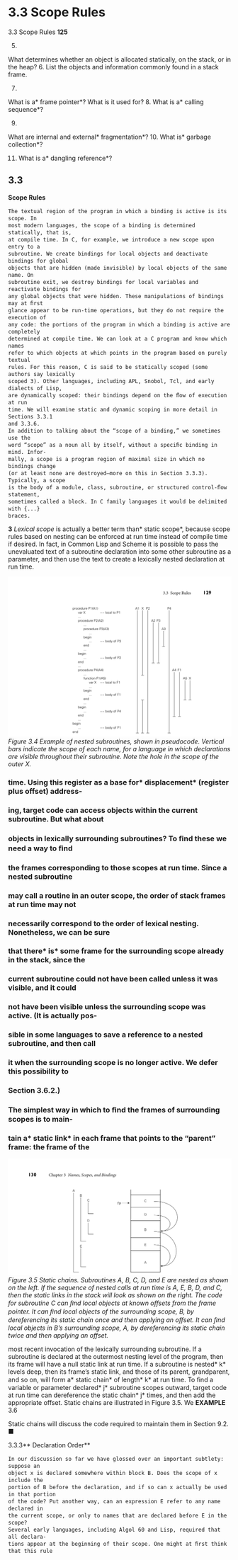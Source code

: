 # 3.3 Scope Rules

3.3 Scope Rules
**125**

5.
What determines whether an object is allocated statically, on the stack, or in
the heap?
6.
List the objects and information commonly found in a stack frame.

7.
What is a* frame pointer*? What is it used for?
8.
What is a* calling sequence*?

9.
What are internal and external* fragmentation*?
10. What is* garbage collection*?

11. What is a* dangling reference*?

## 3.3

**Scope Rules**
```
The textual region of the program in which a binding is active is its scope. In
most modern languages, the scope of a binding is determined statically, that is,
at compile time. In C, for example, we introduce a new scope upon entry to a
subroutine. We create bindings for local objects and deactivate bindings for global
objects that are hidden (made invisible) by local objects of the same name. On
subroutine exit, we destroy bindings for local variables and reactivate bindings for
any global objects that were hidden. These manipulations of bindings may at ﬁrst
glance appear to be run-time operations, but they do not require the execution of
any code: the portions of the program in which a binding is active are completely
determined at compile time. We can look at a C program and know which names
refer to which objects at which points in the program based on purely textual
rules. For this reason, C is said to be statically scoped (some authors say lexically
scoped 3). Other languages, including APL, Snobol, Tcl, and early dialects of Lisp,
are dynamically scoped: their bindings depend on the ﬂow of execution at run
time. We will examine static and dynamic scoping in more detail in Sections 3.3.1
and 3.3.6.
In addition to talking about the “scope of a binding,” we sometimes use the
word “scope” as a noun all by itself, without a speciﬁc binding in mind. Infor-
mally, a scope is a program region of maximal size in which no bindings change
(or at least none are destroyed—more on this in Section 3.3.3). Typically, a scope
is the body of a module, class, subroutine, or structured control-ﬂow statement,
sometimes called a block. In C family languages it would be delimited with {...}
braces.
```

**3**
*Lexical scope* is actually a better term than* static scope*, because scope rules based on nesting can
be enforced at run time instead of compile time if desired. In fact, in Common Lisp and Scheme
it is possible to pass the unevaluated text of a subroutine declaration into some other subroutine
as a parameter, and then use the text to create a lexically nested declaration at run time.


![Figure 3.4 Example of...](images/page_162_vector_393.png)
*Figure 3.4 Example of nested subroutines, shown in pseudocode. Vertical bars indicate the scope of each name, for a language in which declarations are visible throughout their subroutine. Note the hole in the scope of the outer X.*

### time. Using this register as a base for* displacement* (register plus offset) address-

### ing, target code can access objects within the current subroutine. But what about

### objects in lexically surrounding subroutines? To ﬁnd these we need a way to ﬁnd

### the frames corresponding to those scopes at run time. Since a nested subroutine

### may call a routine in an outer scope, the order of stack frames at run time may not

### necessarily correspond to the order of lexical nesting. Nonetheless, we can be sure

### that there* is* some frame for the surrounding scope already in the stack, since the

### current subroutine could not have been called unless it was visible, and it could

### not have been visible unless the surrounding scope was active. (It is actually pos-

### sible in some languages to save a reference to a nested subroutine, and then call

### it when the surrounding scope is no longer active. We defer this possibility to

### Section 3.6.2.)

### The simplest way in which to ﬁnd the frames of surrounding scopes is to main-

### tain a* static link* in each frame that points to the “parent” frame: the frame of the


![Figure 3.5 Static chains....](images/page_163_vector_287.png)
*Figure 3.5 Static chains. Subroutines A, B, C, D, and E are nested as shown on the left. If the sequence of nested calls at run time is A, E, B, D, and C, then the static links in the stack will look as shown on the right. The code for subroutine C can ﬁnd local objects at known offsets from the frame pointer. It can ﬁnd local objects of the surrounding scope, B, by dereferencing its static chain once and then applying an offset. It can ﬁnd local objects in B’s surrounding scope, A, by dereferencing its static chain twice and then applying an offset.*

most recent invocation of the lexically surrounding subroutine. If a subroutine is
declared at the outermost nesting level of the program, then its frame will have a
null static link at run time. If a subroutine is nested* k* levels deep, then its frame’s
static link, and those of its parent, grandparent, and so on, will form a* static chain*
of length* k* at run time. To ﬁnd a variable or parameter declared* j* subroutine
scopes outward, target code at run time can dereference the static chain* j* times,
and then add the appropriate offset. Static chains are illustrated in Figure 3.5. We
**EXAMPLE** 3.6

Static chains
will discuss the code required to maintain them in Section 9.2.
■

3.3.3** Declaration Order**

```
In our discussion so far we have glossed over an important subtlety: suppose an
object x is declared somewhere within block B. Does the scope of x include the
portion of B before the declaration, and if so can x actually be used in that portion
of the code? Put another way, can an expression E refer to any name declared in
the current scope, or only to names that are declared before E in the scope?
Several early languages, including Algol 60 and Lisp, required that all declara-
tions appear at the beginning of their scope. One might at ﬁrst think that this rule
```


